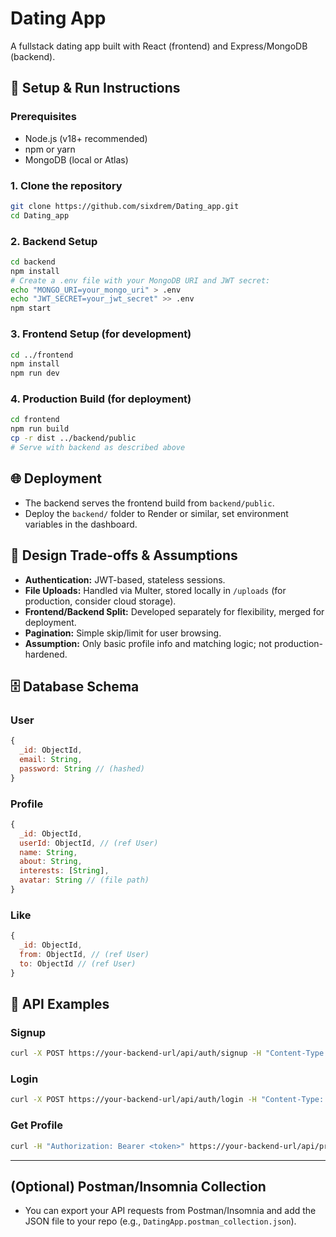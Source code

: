 # Dating App

A fullstack dating app built with React (frontend) and Express/MongoDB (backend).

## 🚀 Setup & Run Instructions

### Prerequisites
- Node.js (v18+ recommended)
- npm or yarn
- MongoDB (local or Atlas)

### 1. Clone the repository
```bash
git clone https://github.com/sixdrem/Dating_app.git
cd Dating_app
```

### 2. Backend Setup
```bash
cd backend
npm install
# Create a .env file with your MongoDB URI and JWT secret:
echo "MONGO_URI=your_mongo_uri" > .env
echo "JWT_SECRET=your_jwt_secret" >> .env
npm start
```

### 3. Frontend Setup (for development)
```bash
cd ../frontend
npm install
npm run dev
```

### 4. Production Build (for deployment)
```bash
cd frontend
npm run build
cp -r dist ../backend/public
# Serve with backend as described above
```

## 🌐 Deployment
- The backend serves the frontend build from `backend/public`.
- Deploy the `backend/` folder to Render or similar, set environment variables in the dashboard.

## 📝 Design Trade-offs & Assumptions

- **Authentication:** JWT-based, stateless sessions.
- **File Uploads:** Handled via Multer, stored locally in `/uploads` (for production, consider cloud storage).
- **Frontend/Backend Split:** Developed separately for flexibility, merged for deployment.
- **Pagination:** Simple skip/limit for user browsing.
- **Assumption:** Only basic profile info and matching logic; not production-hardened.

## 🗄️ Database Schema

### User
```js
{
  _id: ObjectId,
  email: String,
  password: String // (hashed)
}
```

### Profile
```js
{
  _id: ObjectId,
  userId: ObjectId, // (ref User)
  name: String,
  about: String,
  interests: [String],
  avatar: String // (file path)
}
```

### Like
```js
{
  _id: ObjectId,
  from: ObjectId, // (ref User)
  to: ObjectId // (ref User)
}
```

## 🧪 API Examples

### Signup
```bash
curl -X POST https://your-backend-url/api/auth/signup -H "Content-Type: application/json" -d '{"email":"test@example.com","password":"password"}'
```

### Login
```bash
curl -X POST https://your-backend-url/api/auth/login -H "Content-Type: application/json" -d '{"email":"test@example.com","password":"password"}'
```

### Get Profile
```bash
curl -H "Authorization: Bearer <token>" https://your-backend-url/api/profile/me
```

---

## (Optional) Postman/Insomnia Collection

- You can export your API requests from Postman/Insomnia and add the JSON file to your repo (e.g., `DatingApp.postman_collection.json`). 
